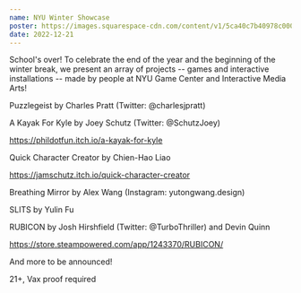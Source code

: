 ```yaml
---
name: NYU Winter Showcase	
poster: https://images.squarespace-cdn.com/content/v1/5ca40c7b40978c0001458f5d/8b4e894f-cf4d-42aa-9e73-d9b9355b2cbb/nyushow.png?format=2500w
date: 2022-12-21
---
```


School's over! To celebrate the end of the year and the beginning of the winter break, we present an array of projects -- games and interactive installations -- made by people at NYU Game Center and Interactive Media Arts! 

Puzzlegeist by Charles Pratt (Twitter: @charlesjpratt)

A Kayak For Kyle by Joey Schutz (Twitter: @SchutzJoey)

https://phildotfun.itch.io/a-kayak-for-kyle 

Quick Character Creator by Chien-Hao Liao

https://jamschutz.itch.io/quick-character-creator 

Breathing Mirror by Alex Wang (Instagram: yutongwang.design)

SLITS by Yulin Fu

RUBICON by Josh Hirshfield (Twitter: @TurboThriller) and Devin Quinn

https://store.steampowered.com/app/1243370/RUBICON/

And more to be announced!

21+, Vax proof required